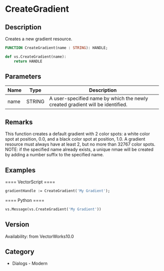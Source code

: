 # CreateGradient

## Description
Creates a new gradient resource.

```pascal
FUNCTION CreateGradient(name : STRING): HANDLE;
```

```python
def vs.CreateGradient(name):
    return HANDLE
```

## Parameters
|Name|Type|Description|
|---|---|---|
|name|STRING|A user-specified name by which the newly created gradient will be identified.|

## Remarks
This function creates a default gradient with 2 color spots: a white color spot at position, 0.0, and a black color spot at position, 1.0.
A gradient resource must always have at least 2, but no more than 32767 color spots.
NOTE: if the specified name already exists, a unique nmae will be created by adding a number suffix to the specified name.

## Examples
==== VectorScript ====
```pascal
gradientHandle := CreateGradient('My Gradient');
```
==== Python ====
```python
vs.Message(vs.CreateGradient('My Gradient'))
```

## Version
Availability: from VectorWorks10.0

## Category
* Dialogs - Modern

